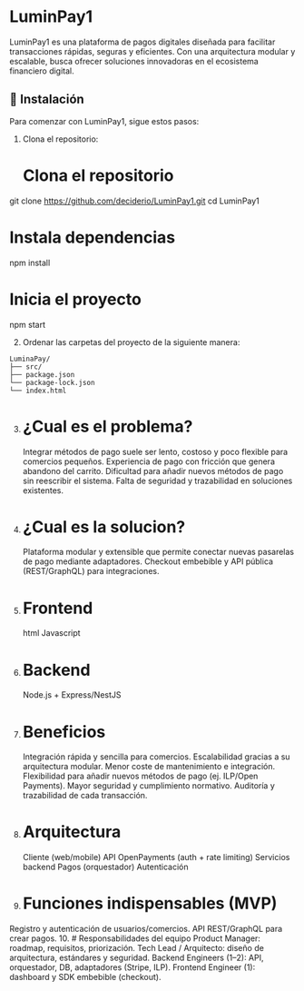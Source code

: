 # LuminPay1

LuminPay1 es una plataforma de pagos digitales diseñada para facilitar transacciones rápidas,
seguras y eficientes. Con una arquitectura modular y escalable, busca ofrecer soluciones innovadoras en el ecosistema financiero digital.

## 🚀 Instalación

Para comenzar con LuminPay1, sigue estos pasos:

1. Clona el repositorio:

   # Clona el repositorio
git clone https://github.com/deciderio/LuminPay1.git
cd LuminPay1

# Instala dependencias
npm install

# Inicia el proyecto
npm start


2. Ordenar las carpetas del proyecto de la siguiente manera:
   
```
LuminaPay/
├── src/
├── package.json
└── package-lock.json
└── index.html
```
3. # ¿Cual es el problema?
    Integrar métodos de pago suele ser lento, costoso y poco flexible para comercios pequeños.
    Experiencia de pago con fricción que genera abandono del carrito.
    Dificultad para añadir nuevos métodos de pago sin reescribir el sistema.
    Falta de seguridad y trazabilidad en soluciones existentes.
4. # ¿Cual es la solucion?
    Plataforma modular y extensible que permite conectar nuevas pasarelas de pago mediante adaptadores.
    Checkout embebible y API pública (REST/GraphQL) para integraciones.
5. # Frontend
   html
   Javascript
6. # Backend
   Node.js + Express/NestJS
7. # Beneficios
   Integración rápida y sencilla para comercios.
   Escalabilidad gracias a su arquitectura modular.
   Menor coste de mantenimiento e integración.
   Flexibilidad para añadir nuevos métodos de pago (ej. ILP/Open Payments).
   Mayor seguridad y cumplimiento normativo.
   Auditoría y trazabilidad de cada transacción.
8. # Arquitectura
   Cliente (web/mobile)
   API OpenPayments (auth + rate limiting)
   Servicios backend
   Pagos (orquestador)
   Autenticación 
 9. # Funciones indispensables (MVP)
   Registro y autenticación de usuarios/comercios.
   API REST/GraphQL para crear pagos.
10. # Responsabilidades del equipo
   Product Manager: roadmap, requisitos, priorización.
   Tech Lead / Arquitecto: diseño de arquitectura, estándares y seguridad.
   Backend Engineers (1–2): API, orquestador, DB, adaptadores (Stripe, ILP).
   Frontend Engineer (1): dashboard y SDK embebible (checkout).

